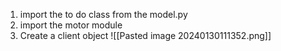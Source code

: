 1. import the to do class from the model.py
2. import the motor module
3. Create a client object 
![[Pasted image 20240130111352.png]]